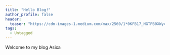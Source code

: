 ```yaml
---
title: "Hello Blog!"
author_profile: false
header:
  teaser: "https://cdn-images-1.medium.com/max/2560/1*0KFB17_NGTPB0XWyc4BSgQ.jpeg"
tags:
  - Untagged
---
```

Welcome to my blog
Asixa
